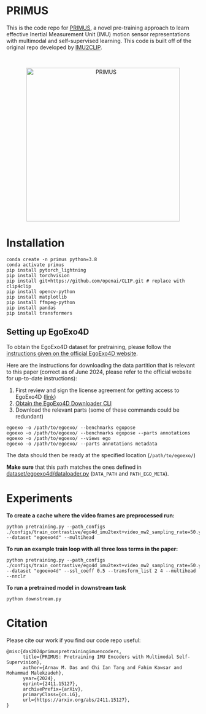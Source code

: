 # PRIMUS 
This is the code repo for [PRIMUS](https://arxiv.org/abs/2411.15127), a novel pre-training approach to learn effective Inertial Measurement Unit (IMU) motion sensor representations with multimodal and self-supervised learning. This code is built off of the original repo developed
by [IMU2CLIP](https://arxiv.org/abs/2210.14395).

&nbsp;
<div align="center">
    <img src="figs/primus.png" alt="PRIMUS" width="400">
</div>

# Installation
```
conda create -n primus python=3.8
conda activate primus
pip install pytorch_lightning
pip install torchvision
pip install git+https://github.com/openai/CLIP.git # replace with clip4clip
pip install opencv-python
pip install matplotlib
pip install ffmpeg-python
pip install pandas
pip install transformers
```

## Setting up EgoExo4D
To obtain the EgoExo4D dataset for pretraining, please follow the [instructions given on the official EgoExo4D website](https://docs.ego-exo4d-data.org/getting-started/).

Here are the instructions for downloading the data partition that is relevant to this paper (correct as of June 2024, please refer to the official website for up-to-date instructions):
1. First review and sign the license agreement for getting access to EgoExo4D ([link](https://docs.ego-exo4d-data.org/getting-started/))
2. [Obtain the EgoExo4D Downloader CLI](https://github.com/facebookresearch/Ego4d?tab=readme-ov-file#setup)
3. Download the relevant parts (some of these commands could be redundant)
```
egoexo -o /path/to/egoexo/ --benchmarks egopose
egoexo -o /path/to/egoexo/ --benchmarks egopose --parts annotations
egoexo -o /path/to/egoexo/ --views ego
egoexo -o /path/to/egoexo/ --parts annotations metadata
```
The data should then be ready at the specified location (`/path/to/egoexo/`)

**Make sure** that this path matches the ones defined in [dataset/egoexo4d/dataloader.py](dataset/egoexo4d/dataloader.py) (`DATA_PATH` and `PATH_EGO_META`).

# Experiments

**To create a cache where the video frames are preprocessed run:**
```
python pretraining.py --path_configs ./configs/train_contrastive/ego4d_imu2text+video_mw2_sampling_rate=50.yaml --dataset "egoexo4d" --multihead 
```

**To run an example train loop with all three loss terms in the paper:**
```
python pretraining.py --path_configs ./configs/train_contrastive/ego4d_imu2text+video_mw2_sampling_rate=50.yaml --dataset "egoexo4d" --ssl_coeff 0.5 --transform_list 2 4 --multihead --nnclr
```

**To run a pretrained model in downstream task**
```
python downstream.py
```

# Citation
Please cite our work if you find our code repo useful:

```
@misc{das2024primuspretrainingimuencoders,
      title={PRIMUS: Pretraining IMU Encoders with Multimodal Self-Supervision}, 
      author={Arnav M. Das and Chi Ian Tang and Fahim Kawsar and Mohammad Malekzadeh},
      year={2024},
      eprint={2411.15127},
      archivePrefix={arXiv},
      primaryClass={cs.LG},
      url={https://arxiv.org/abs/2411.15127}, 
}
```
